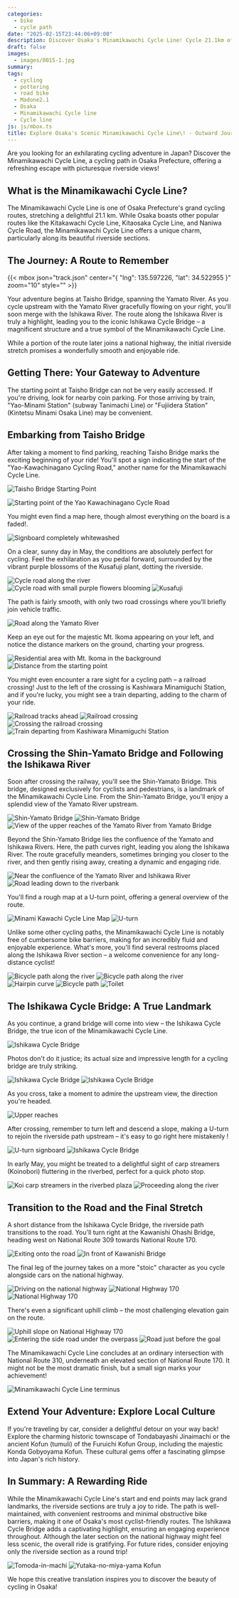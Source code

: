 ```yaml
---
categories:
  - bike
  - cycle path
date: "2025-02-15T23:44:06+09:00"
description: Discover Osaka's Minamikawachi Cycle Line! Cycle 21.1km of scenic riverside paths and explore local culture. Enjoy well-maintained routes, iconic bridges, and convenient access. Perfect for an exhilarating ride in Osaka, Japan.
draft: false
images:
  - images/0015-1.jpg
summary: 
tags:
  - cycling
  - pottering
  - road bike
  - Madone2.1
  - Osaka
  - Minamikawachi Cycle line
  - Cycle line
js: js/mbox.ts
title: Explore Osaka's Scenic Minamikawachi Cycle Line\! - Outward Journey
---
```


Are you looking for an exhilarating cycling adventure in Japan? Discover the Minamikawachi Cycle Line, a cycling path in Osaka Prefecture, offering a refreshing escape with picturesque riverside views\!

## What is the Minamikawachi Cycle Line?

The Minamikawachi Cycle Line is one of Osaka Prefecture's grand cycling routes, stretching a delightful 21.1 km. While Osaka boasts other popular routes like the Kitakawachi Cycle Line, Kitaosaka Cycle Line, and Naniwa Cycle Road, the Minamikawachi Cycle Line offers a unique charm, particularly along its beautiful riverside sections.

## The Journey: A Route to Remember

{{< mbox json="track.json" center="{ \"lng\": 135.597226, \"lat\": 34.522955 }" zoom="10" style="" >}}

Your adventure begins at Taisho Bridge, spanning the Yamato River. As you cycle upstream with the Yamato River gracefully flowing on your right, you'll soon merge with the Ishikawa River. The route along the Ishikawa River is truly a highlight, leading you to the iconic Ishikawa Cycle Bridge – a magnificent structure and a true symbol of the Minamikawachi Cycle Line.

While a portion of the route later joins a national highway, the initial riverside stretch promises a wonderfully smooth and enjoyable ride.

## Getting There: Your Gateway to Adventure

The starting point at Taisho Bridge can not be very easily accessed. If you're driving, look for nearby coin parking. For those arriving by train, "Yao-Minami Station" (subway Tanimachi Line) or "Fujiidera Station" (Kintetsu Minami Osaka Line) may be convenient.

## Embarking from Taisho Bridge

After taking a moment to find parking, reaching Taisho Bridge marks the exciting beginning of your ride\! You'll spot a sign indicating the start of the "Yao-Kawachinagano Cycling Road," another name for the Minamikawachi Cycle Line. 

![Taisho Bridge Starting Point](./images/0001.jpg)

![Starting point of the Yao Kawachinagano Cycle Road](./images/0001-1.jpg)

You might even find a map here, though almost everything on the board is a faded\!.

![Signboard completely whitewashed](./images/0002.jpg)

On a clear, sunny day in May, the conditions are absolutely perfect for cycling. Feel the exhilaration as you pedal forward, surrounded by the vibrant purple blossoms of the Kusafuji plant, dotting the riverside. 

![Cycle road along the river](./images/0004.jpg)
![Cycle road with small purple flowers blooming](./images/0004-1.jpg)
![Kusafuji](./images/0004-1-1.jpg)

The path is fairly smooth, with only two road crossings where you'll briefly join vehicle traffic. 

![Road along the Yamato River](./images/0004-2.jpg)

Keep an eye out for the majestic Mt. Ikoma appearing on your left, and notice the distance markers on the ground, charting your progress.

![Residential area with Mt. Ikoma in the background](./images/0005.jpg)
![Distance from the starting point](./images/0006.jpg)

You might even encounter a rare sight for a cycling path – a railroad crossing\! Just to the left of the crossing is Kashiwara Minamiguchi Station, and if you're lucky, you might see a train departing, adding to the charm of your ride.

![Railroad tracks ahead](./images/0005-1.jpg)
![Railroad crossing](./images/0006-1.jpg)
![Crossing the railroad crossing](./images/0006-2.jpg)
![Train departing from Kashiwara Minamiguchi Station](./images/0007.jpg)

## Crossing the Shin-Yamato Bridge and Following the Ishikawa River

Soon after crossing the railway, you'll see the Shin-Yamato Bridge. This bridge, designed exclusively for cyclists and pedestrians, is a landmark of the Minamikawachi Cycle Line. From the Shin-Yamato Bridge, you'll enjoy a splendid view of the Yamato River upstream.

![Shin-Yamato Bridge](./images/0008.jpg)
![Shin-Yamato Bridge](./images/0009-1.jpg)
![View of the upper reaches of the Yamato River from Yamato Bridge](./images/0010.jpg)

Beyond the Shin-Yamato Bridge lies the confluence of the Yamato and Ishikawa Rivers. Here, the path curves right, leading you along the Ishikawa River. The route gracefully meanders, sometimes bringing you closer to the river, and then gently rising away, creating a dynamic and engaging ride. 

![Near the confluence of the Yamato River and Ishikawa River](./images/0010-1.jpg)
![Road leading down to the riverbank](./images/0010-2.jpg)

You'll find a rough map at a U-turn point, offering a general overview of the route.

![Minami Kawachi Cycle Line Map](./images/0011.jpg)
![U-turn](./images/0012.jpg)

Unlike some other cycling paths, the Minamikawachi Cycle Line is notably free of cumbersome bike barriers, making for an incredibly fluid and enjoyable experience. What's more, you'll find several restrooms placed along the Ishikawa River section – a welcome convenience for any long-distance cyclist\!

![Bicycle path along the river](./images/0012-1.jpg)
![Bicycle path along the river](./images/0012-2.jpg)
![Hairpin curve](./images/0012-3.jpg)
![Bicycle path](./images/0012-4.jpg)
![Toilet](./images/0013.jpg)

## The Ishikawa Cycle Bridge: A True Landmark

As you continue, a grand bridge will come into view – the Ishikawa Cycle Bridge, the true icon of the Minamikawachi Cycle Line. 

![Ishikawa Cycle Bridge](./images/0014.jpg)

Photos don't do it justice; its actual size and impressive length for a cycling bridge are truly striking. 

![Ishikawa Cycle Bridge](./images/0015.jpg)
![Ishikawa Cycle Bridge](./images/0015-1.jpg)

As you cross, take a moment to admire the upstream view, the direction you're headed.

![Upper reaches](./images/0016.jpg)

After crossing, remember to turn left and descend a slope, making a U-turn to rejoin the riverside path upstream – it's easy to go right here mistakenly \!

![U-turn signboard](./images/0017.jpg)
![Ishikawa Cycle Bridge](./images/0018.jpg)

In early May, you might be treated to a delightful sight of carp streamers (Koinobori) fluttering in the riverbed, perfect for a quick photo stop.

![Koi carp streamers in the riverbed plaza](./images/0019.jpg)
![Proceeding along the river](./images/0019-1.jpg)

## Transition to the Road and the Final Stretch

A short distance from the Ishikawa Cycle Bridge, the riverside path transitions to the road. You'll turn right at the Kawanishi Ohashi Bridge, heading west on National Route 309 towards National Route 170.

![Exiting onto the road](./images/0019-2.jpg)
![In front of Kawanishi Bridge](./images/0019-3.jpg)

The final leg of the journey takes on a more "stoic" character as you cycle alongside cars on the national highway. 

![Driving on the national highway](./images/0019-4.jpg)
![National Highway 170](./images/0020.jpg)
![National Highway 170](./images/0020-1.jpg)

There's even a significant uphill climb – the most challenging elevation gain on the route. 

![Uphill slope on National Highway 170](./images/0020-2.jpg)
![Entering the side road under the overpass](./images/0020-3.jpg)
![Road just before the goal](./images/0020-4.jpg)

The Minamikawachi Cycle Line concludes at an ordinary intersection with National Route 310, underneath an elevated section of National Route 170. It might not be the most dramatic finish, but a small sign marks your achievement\!

![Minamikawachi Cycle Line terminus](./images/0021.jpg)

## Extend Your Adventure: Explore Local Culture

If you're traveling by car, consider a delightful detour on your way back\! Explore the charming historic townscape of Tondabayashi Jinaimachi or the ancient Kofun (tumuli) of the Furuichi Kofun Group, including the majestic Konda Gobyoyama Kofun. These cultural gems offer a fascinating glimpse into Japan's rich history.

## In Summary: A Rewarding Ride

While the Minamikawachi Cycle Line's start and end points may lack grand landmarks, the riverside sections are truly a joy to ride. The path is well-maintained, with convenient restrooms and minimal obstructive bike barriers, making it one of Osaka's most cyclist-friendly routes. The Ishikawa Cycle Bridge adds a captivating highlight, ensuring an engaging experience throughout. Although the later section on the national highway might feel less scenic, the overall ride is gratifying. For future rides, consider enjoying only the riverside section as a round trip\!

![Tomoda-in-machi](./images/0024.jpg)
![Yutaka-no-miya-yama Kofun](./images/0033.jpg)

We hope this creative translation inspires you to discover the beauty of cycling in Osaka\!
